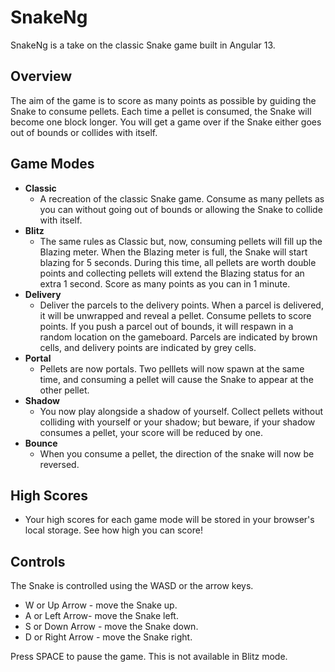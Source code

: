 # SnakeNg

SnakeNg is a take on the classic Snake game built in Angular 13.

## Overview

The aim of the game is to score as many points as possible by guiding the Snake to consume pellets. Each time a pellet is consumed, the Snake will become one block longer.
You will get a game over if the Snake either goes out of bounds or collides with itself.

## Game Modes

- **Classic**
  - A recreation of the classic Snake game. Consume as many pellets as you can without going out of bounds or allowing the Snake to collide with itself.
- **Blitz**
  - The same rules as Classic but, now, consuming pellets will fill up the Blazing meter. When the Blazing meter is full, the Snake will start blazing for 5 seconds. During this time, all pellets are worth double points and collecting pellets will extend the Blazing status for an extra 1 second. Score as many points as you can in 1 minute.
- **Delivery**
  - Deliver the parcels to the delivery points. When a parcel is delivered, it will be unwrapped and reveal a pellet. Consume pellets to score points. If you push a parcel out of bounds, it will respawn in a random location on the gameboard. Parcels are indicated by brown cells, and delivery points are indicated by grey cells.
- **Portal**
  - Pellets are now portals. Two pelllets will now spawn at the same time, and consuming a pellet will cause the Snake to appear at the other pellet.
- **Shadow**
  - You now play alongside a shadow of yourself. Collect pellets without colliding with yourself or your shadow; but beware, if your shadow consumes a pellet, your score will be reduced by one.
- **Bounce**
    - When you consume a pellet, the direction of the snake will now be reversed.

## High Scores

- Your high scores for each game mode will be stored in your browser's local storage. See how high you can score!

## Controls

The Snake is controlled using the WASD or the arrow keys.

- W or Up Arrow - move the Snake up.
- A or Left Arrow- move the Snake left.
- S or Down Arrow - move the Snake down.
- D or Right Arrow - move the Snake right.

Press SPACE to pause the game. This is not available in Blitz mode.
